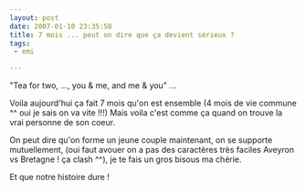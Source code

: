 ```yaml
---
layout: post
date: 2007-01-10 23:35:58
title: 7 mois ... peut on dire que ça devient sérieux ?
tags:
 - emi

---
```


"Tea for two, ..., you & me, and me & you" ...

Voila aujourd'hui ça fait 7 mois qu'on est ensemble (4 mois de vie commune ^^ oui je sais on va vite !!!) Mais voila c'est comme ça quand on trouve la vrai personne de son coeur.

On peut dire qu'on forme un jeune couple maintenant, on se supporte mutuellement, (oui faut avouer on a pas des caractères très faciles Aveyron vs Bretagne ! ça clash ^^), je te fais un gros bisous ma chérie.

Et que notre histoire dure !
